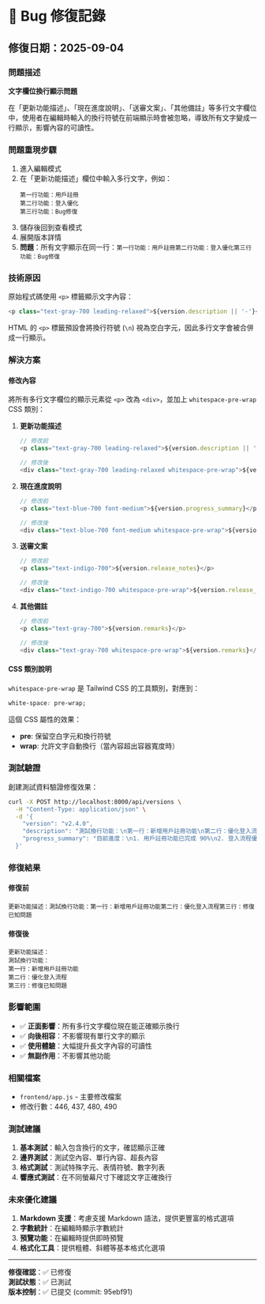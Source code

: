 # 🐛 Bug 修復記錄

## 修復日期：2025-09-04

### 問題描述
**文字欄位換行顯示問題**

在「更新功能描述」、「現在進度說明」、「送審文案」、「其他備註」等多行文字欄位中，使用者在編輯時輸入的換行符號在前端顯示時會被忽略，導致所有文字變成一行顯示，影響內容的可讀性。

### 問題重現步驟
1. 進入編輯模式
2. 在「更新功能描述」欄位中輸入多行文字，例如：
   ```
   第一行功能：用戶註冊
   第二行功能：登入優化
   第三行功能：Bug修復
   ```
3. 儲存後回到查看模式
4. 展開版本詳情
5. **問題**：所有文字顯示在同一行：`第一行功能：用戶註冊第二行功能：登入優化第三行功能：Bug修復`

### 技術原因
原始程式碼使用 `<p>` 標籤顯示文字內容：
```javascript
<p class="text-gray-700 leading-relaxed">${version.description || '-'}</p>
```

HTML 的 `<p>` 標籤預設會將換行符號 (`\n`) 視為空白字元，因此多行文字會被合併成一行顯示。

### 解決方案

#### 修改內容
將所有多行文字欄位的顯示元素從 `<p>` 改為 `<div>`，並加上 `whitespace-pre-wrap` CSS 類別：

1. **更新功能描述**
   ```javascript
   // 修改前
   <p class="text-gray-700 leading-relaxed">${version.description || '-'}</p>
   
   // 修改後  
   <div class="text-gray-700 leading-relaxed whitespace-pre-wrap">${version.description || '-'}</div>
   ```

2. **現在進度說明**
   ```javascript
   // 修改前
   <p class="text-blue-700 font-medium">${version.progress_summary}</p>
   
   // 修改後
   <div class="text-blue-700 font-medium whitespace-pre-wrap">${version.progress_summary}</div>
   ```

3. **送審文案**
   ```javascript
   // 修改前
   <p class="text-indigo-700">${version.release_notes}</p>
   
   // 修改後
   <div class="text-indigo-700 whitespace-pre-wrap">${version.release_notes}</div>
   ```

4. **其他備註**
   ```javascript
   // 修改前
   <p class="text-gray-700">${version.remarks}</p>
   
   // 修改後
   <div class="text-gray-700 whitespace-pre-wrap">${version.remarks}</div>
   ```

#### CSS 類別說明
`whitespace-pre-wrap` 是 Tailwind CSS 的工具類別，對應到：
```css
white-space: pre-wrap;
```

這個 CSS 屬性的效果：
- **pre**: 保留空白字元和換行符號
- **wrap**: 允許文字自動換行（當內容超出容器寬度時）

### 測試驗證

創建測試資料驗證修復效果：
```bash
curl -X POST http://localhost:8000/api/versions \
  -H "Content-Type: application/json" \
  -d '{
    "version": "v2.4.0",
    "description": "測試換行功能：\n第一行：新增用戶註冊功能\n第二行：優化登入流程\n第三行：修復已知問題",
    "progress_summary": "目前進度：\n1. 用戶註冊功能已完成 90%\n2. 登入流程優化進行中"
  }'
```

### 修復結果

#### 修復前
```
更新功能描述：測試換行功能：第一行：新增用戶註冊功能第二行：優化登入流程第三行：修復已知問題
```

#### 修復後  
```
更新功能描述：
測試換行功能：
第一行：新增用戶註冊功能
第二行：優化登入流程
第三行：修復已知問題
```

### 影響範圍
- ✅ **正面影響**：所有多行文字欄位現在能正確顯示換行
- ✅ **向後相容**：不影響現有單行文字的顯示
- ✅ **使用體驗**：大幅提升長文字內容的可讀性
- ✅ **無副作用**：不影響其他功能

### 相關檔案
- `frontend/app.js` - 主要修改檔案
- 修改行數：446, 437, 480, 490

### 測試建議
1. **基本測試**：輸入包含換行的文字，確認顯示正確
2. **邊界測試**：測試空內容、單行內容、超長內容
3. **格式測試**：測試特殊字元、表情符號、數字列表
4. **響應式測試**：在不同螢幕尺寸下確認文字正確換行

### 未來優化建議
1. **Markdown 支援**：考慮支援 Markdown 語法，提供更豐富的格式選項
2. **字數統計**：在編輯時顯示字數統計
3. **預覽功能**：在編輯時提供即時預覽
4. **格式化工具**：提供粗體、斜體等基本格式化選項

---

**修復確認**：✅ 已修復  
**測試狀態**：✅ 已測試  
**版本控制**：✅ 已提交 (commit: 95ebf91)
